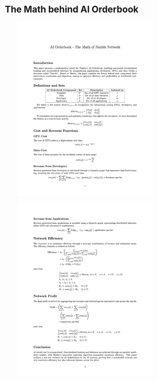 # The Math behind AI Orderbook

<figure><img src="../.gitbook/assets/orderbook-less-margin1.jpg" alt=""><figcaption></figcaption></figure>

<figure><img src="../.gitbook/assets/orderbook-less-margin2 (1).jpg" alt=""><figcaption></figcaption></figure>
